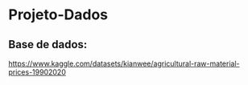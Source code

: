 # Projeto-Dados
## Base de dados:
https://www.kaggle.com/datasets/kianwee/agricultural-raw-material-prices-19902020
